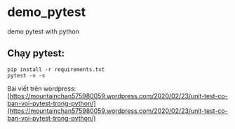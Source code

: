 # demo_pytest
demo pytest with python

## Chạy pytest:

```
pip install -r requirements.txt
pytest -v -s
```

Bài viết trên wordpress: [https://mountainchan575980059.wordpress.com/2020/02/23/unit-test-co-ban-voi-pytest-trong-python/](https://mountainchan575980059.wordpress.com/2020/02/23/unit-test-co-ban-voi-pytest-trong-python/)

